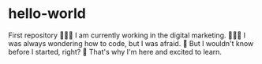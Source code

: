 # hello-world
First repository
👩🏻‍💻 I am currently working in the digital marketing.
🏄🏻‍♀️ I was always wondering how to code, but I was afraid. 
🏁 But I wouldn't know before I started, right?
🤩 That's why I'm here and excited to learn.
